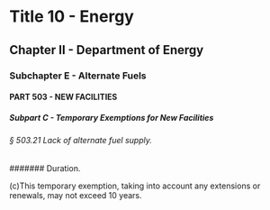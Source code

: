 
# Title 10 - Energy
## Chapter II - Department of Energy
### Subchapter E - Alternate Fuels
#### PART 503 - NEW FACILITIES
##### Subpart C - Temporary Exemptions for New Facilities
###### § 503.21 Lack of alternate fuel supply.
####### Duration.

(c)This temporary exemption, taking into account any extensions or renewals, may not exceed 10 years.
